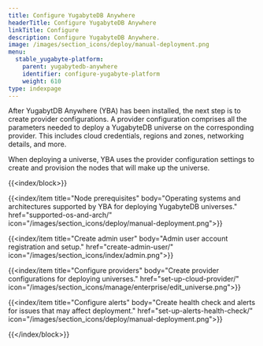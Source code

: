 ```yaml
---
title: Configure YugabyteDB Anywhere
headerTitle: Configure YugabyteDB Anywhere
linkTitle: Configure
description: Configure YugabyteDB Anywhere.
image: /images/section_icons/deploy/manual-deployment.png
menu:
  stable_yugabyte-platform:
    parent: yugabytedb-anywhere
    identifier: configure-yugabyte-platform
    weight: 610
type: indexpage
---
```


After YugabytDB Anywhere (YBA) has been installed, the next step is to create provider configurations. A provider configuration comprises all the parameters needed to deploy a YugabyteDB universe on the corresponding provider. This includes cloud credentials, regions and zones, networking details, and more.

When deploying a universe, YBA uses the provider configuration settings to create and provision the nodes that will make up the universe.

{{<index/block>}}

  {{<index/item
    title="Node prerequisites"
    body="Operating systems and architectures supported by YBA for deploying YugabyteDB universes."
    href="supported-os-and-arch/"
    icon="/images/section_icons/deploy/manual-deployment.png">}}

  {{<index/item
    title="Create admin user"
    body="Admin user account registration and setup."
    href="create-admin-user/"
    icon="/images/section_icons/index/admin.png">}}

  {{<index/item
    title="Configure providers"
    body="Create provider configurations for deploying universes."
    href="set-up-cloud-provider/"
    icon="/images/section_icons/manage/enterprise/edit_universe.png">}}

  {{<index/item
    title="Configure alerts"
    body="Create health check and alerts for issues that may affect deployment."
    href="set-up-alerts-health-check/"
    icon="/images/section_icons/deploy/manual-deployment.png">}}

{{</index/block>}}
